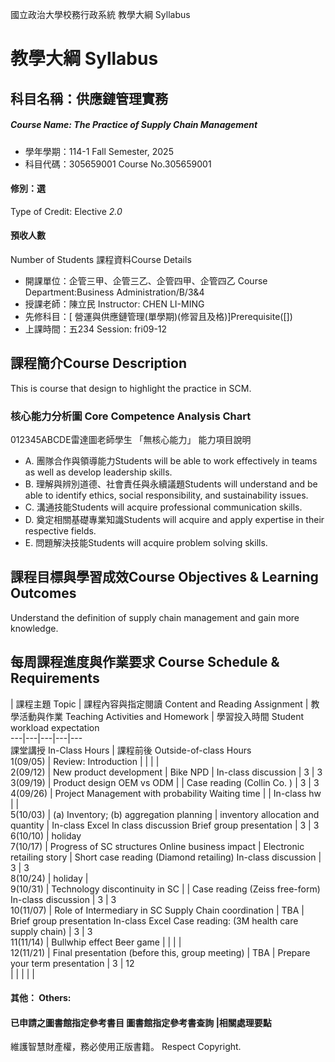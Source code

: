 國立政治大學校務行政系統 教學大綱 Syllabus
# 教學大綱 Syllabus
##  科目名稱：供應鏈管理實務
#####  Course Name: The Practice of Supply Chain Management
  * 學年學期：114-1 Fall Semester, 2025 
  * 科目代碼：305659001 Course No.305659001
#### 修別：選
Type of Credit: Elective 
_2.0_
#### 預收人數
Number of Students
課程資料Course Details
  * 開課單位：企管三甲、企管三乙、企管四甲、企管四乙 Course Department:Business Administration/B/3&4 
  * 授課老師：陳立民 Instructor: CHEN LI-MING 
  * 先修科目：[ 營運與供應鏈管理(單學期)(修習且及格)]Prerequisite([])
  * 上課時間：五234 Session: fri09-12
##  課程簡介Course Description
This is course that design to highlight the practice in SCM.
###  核心能力分析圖 Core Competence Analysis Chart
012345ABCDE雷達圖老師學生
「無核心能力」 
能力項目說明
  * A. 團隊合作與領導能力Students will be able to work effectively in teams as well as develop leadership skills.
  * B. 理解與辨別道德、社會責任與永續議題Students will understand and be able to identify ethics, social responsibility, and sustainability issues.
  * C. 溝通技能Students will acquire professional communication skills.
  * D. 奠定相關基礎專業知識Students will acquire and apply expertise in their respective fields.
  * E. 問題解決技能Students will acquire problem solving skills.
##  課程目標與學習成效Course Objectives & Learning Outcomes 
Understand the definition of supply chain management and gain more knowledge.
##  每周課程進度與作業要求 Course Schedule & Requirements
|  課程主題 Topic |  課程內容與指定閱讀 Content and Reading Assignment |  教學活動與作業 Teaching Activities and Homework |  學習投入時間 Student workload expectation  
---|---|---|---|---  
課堂講授 In-Class Hours |  課程前後 Outside-of-class Hours  
1(09/05) |  Review: Introduction |  |  |  |   
2(09/12) |  New product development |  Bike NPD |  In-class discussion |  3 |  3  
3(09/19) |  Product design OEM vs ODM |  |  Case reading (Collin Co. ) |  3 |  3  
4(09/26) |  Project Management with probability Waiting time |  |  In-class hw |  |   
5(10/03) |  (a) Inventory; (b) aggregation planning |  inventory allocation and quantity |  In-class Excel In class discussion Brief group presentation |  3 |  3  
6(10/10) |  holiday  
7(10/17) |  Progress of SC structures Online business impact |  Electronic retailing story |  Short case reading (Diamond retailing) In-class discussion |  3 |  3   
8(10/24) |  holiday |   
9(10/31) |  Technology discontinuity in SC |  |  Case reading (Zeiss free-form) In-class discussion |  3 |  3  
10(11/07) |  Role of Intermediary in SC Supply Chain coordination |  TBA |  Brief group presentation In-class Excel Case reading: (3M health care supply chain) |  3 |  3  
11(11/14) |  Bullwhip effect Beer game |  |  |  |   
12(11/21) |  Final presentation (before this, group meeting) |  TBA |  Prepare your term presentation |  3 |  12  
|  |  |  |  |   
####  其他： Others:
####  已申請之圖書館指定參考書目  圖書館指定參考書查詢 |相關處理要點
維護智慧財產權，務必使用正版書籍。 Respect Copyright.